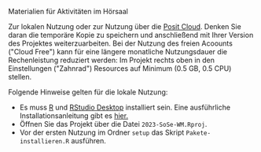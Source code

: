 Materialien für Aktivitäten im Hörsaal

Zur lokalen Nutzung oder zur Nutzung über die [Posit Cloud](https://posit.cloud/). Denken Sie daran die temporäre Kopie zu speichern und anschließend mit Ihrer Version des Projektes weiterzuarbeiten. Bei der Nutzung des freien Acoounts ("Cloud Free") kann für eine längere monatliche Nutzungsdauer die Rechenleistung reduziert werden: Im Projekt rechts oben in den Einstellungen ("Zahnrad") Resources auf Minimum (0.5 GB, 0.5 CPU) stellen.


Folgende Hinweise gelten für die lokale Nutzung:

- Es muss [R](https://cloud.r-project.org/) und [RStudio Desktop](https://posit.co/download/rstudio-desktop/) installiert sein. Eine ausführliche Installationsanleitung gibt es [hier.](https://www.fom.de/fileadmin/fom/forschung/ifes/Install_R_RStudio_Win_macOS.pdf)
- Öffnen Sie das Projekt über die Datei `2023-SoSe-WM.Rproj`.
- Vor der ersten Nutzung im Ordner `setup` das Skript `Pakete-installieren.R` ausführen. 
